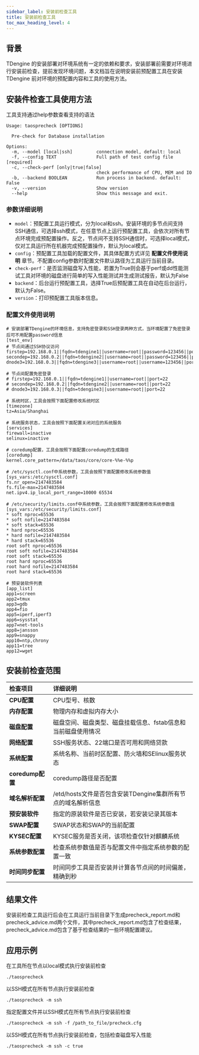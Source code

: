 ```yaml
---
sidebar_label: 安装前检查工具
title: 安装前检查工具
toc_max_heading_level: 4
---
```


## 背景

TDengine 的安装部署对环境系统有一定的依赖和要求，安装部署前需要对环境进行安装前检查，提前发现环境问题，本文档旨在说明安装前预配置工具在安装 TDengine 前对环境的预配置内容和工具的使用方法。 

## 安装件检查工具使用方法

工具支持通过help参数查看支持的语法

```help
Usage: taosprecheck [OPTIONS]

  Pre-check for Database installation

Options:
  -m, --model [local|ssh]         connection model, default: local
  -f, --config TEXT               Full path of test config file  [required]
  -c, --check-perf [only|true|false]
                                  check performance of CPU, MEM and IO
  -b, --backend BOOLEAN           Run process in backend. default: False
  -v, --version                   Show version
  --help                          Show this message and exit.
```

### 参数详细说明

- `model`：预配置工具运行模式，分为local和ssh。安装环境的多节点间支持SSH通信，可选择ssh模式，在任意节点上运行预配置工具，会依次对所有节点环境完成预配置操作。反之，节点间不支持SSH通信时，可选择local模式，仅对工具运行所在机器完成预配置操作，默认为local模式。
- `config`：预配置工具加载的配置文件，其具体配置方式详见 **配置文件使用说明** 章节。不配置config参数时配置文件默认路径为工具运行当前目录。
- `check-perf`：是否监测磁盘写入性能，若置为True则会基于perf或dd性能测试工具对环境的磁盘进行简单的写入性能测试并生成测试报告，默认为False
- `backend`：后台运行预配置工具，选择True后预配置工具在自动在后台运行，默认为False。
- `version`：打印预配置工具版本信息。

### 配置文件使用说明

```config
# 安装部署TDengine的环境信息，支持免密登录和SSH登录两种方式，当环境配置了免密登录后可不用配置password信息
[test_env]
# 节点间通过SSH协议访问
firstep=192.168.0.1||fqdn=tdengine1||username=root||password=123456||port=22
secondep=192.168.0.2||fqdn=tdengine2||username=root||password=123456||port=22
dnode3=192.168.0.3||fqdn=tdengine3||username=root||username=123456||port=22

# 节点间配置免密登录
# firstep=192.168.0.1||fqdn=tdengine1||username=root||port=22
# secondep=192.168.0.2||fqdn=tdengine2||username=root||port=22
# dnode3=192.168.0.3||fqdn=tdengine3||username=root||port=22

# 系统时区，工具会按照下面配置修改系统时区
[timezone]
tz=Asia/Shanghai

# 系统服务状态，工具会按照下面配置关闭对应的系统服务
[services]
firewall=inactive
selinux=inactive

# coredump配置，工具会按照下面配置coredump的生成路径
[coredump]
kernel.core_pattern=/data/taos/core/core-%%e-%%p

# /etc/sysctl.conf中系统参数，工具会按照下面配置修改系统参数值
[sys_vars:/etc/sysctl.conf]
fs.nr_open=2147483584
fs.file-max=2147483584
net.ipv4.ip_local_port_range=10000 65534

# /etc/security/limits.conf中系统参数，工具会按照下面配置修改系统参数值
[sys_vars:/etc/security/limits.conf]
* soft nproc=65536
* soft nofile=2147483584
* soft stack=65536
* hard nproc=65536
* hard nofile=2147483584
* hard stack=65536
root soft nproc=65536
root soft nofile=2147483584
root soft stack=65536
root hard nproc=65536
root hard nofile=2147483584
root hard stack=65536

# 预安装软件列表
[app_list]
app1=screen
app2=tmux
app3=gdb
app4=fio
app5=iperf,iperf3
app6=sysstat
app7=net-tools 
app8=jansson
app9=snappy
app10=ntp,chrony
app11=tree
app12=wget
```
## 安装前检查范围

| **检查项目** | **详细说明** |
|:--|:----------|
| **CPU配置** | CPU型号、核数 |
| **内存配置** | 物理内存和虚拟内存大小 |
| **磁盘配置** | 磁盘空间、磁盘类型、磁盘挂载信息、fstab信息和当前磁盘使用情况 |
| **网络配置** | SSH服务状态、22端口是否可用和网络贷款 |   
| **系统配置** | 系统名称、当前时区配置、防火墙和SElinux服务状态 | 
| **coredump配置** | coredump路径是否配置 | 
| **域名解析配置** | /etd/hosts文件是否包含安装TDengine集群所有节点的域名解析信息 | 
| **预安装软件** | 指定的原装软件是否已安装，若安装记录其版本 |
| **SWAP配置** | SWAP状态和SWAP的当前配置 |
| **KYSEC配置** | KYSEC服务是否关闭，该项检查仅针对麒麟系统 |
| **系统参数配置** | 检查系统参数值是否与配置文件中指定系统参数的配置一致 |
| **时间同步配置** | 时间同步工具是否安装并计算各节点间的时间偏差，精确到秒 |

## 结果文件
安装前检查工具运行后会在工具运行当前目录下生成precheck_report.md和precheck_advice.md两个文件，其中precheck_report.md包含了检查结果，precheck_advice.md包含了基于检查结果的一些环境配置建议。

## 应用示例

在工具所在节点以local模式执行安装前检查
```
./taosprecheck
```
以SSH模式在所有节点执行安装前检查
```
./taosprecheck -m ssh
```
指定配置文件并以SSH模式在所有节点执行安装前检查
```
./taosprecheck -m ssh -f /path_to_file/precheck.cfg
```
以SSH模式在所有节点执行安装前检查，包括检查磁盘写入性能
```
./taosprecheck -m ssh -c true
```